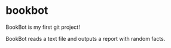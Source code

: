 # bookbot
BookBot is my first git project!

BookBot reads a text file and outputs a report with random facts.
